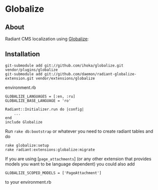 Globalize
===

About
---

Radiant CMS localization using [Globalize][gl]:

Installation
---

    git-submodule add git://github.com/ihoka/globalize.git vendor/plugins/globalize
    git-submodule add git://github.com/daemon/radiant-globalize-extension.git vendor/extensions/globalize

environment.rb

    GLOBALIZE_LANGUAGES = [:en, :ru]
    GLOBALIZE_BASE_LANGUAGE = 'ro'
    
    Radiant::Initializer.run do |config|
        ...
    end
    include Globalize

Run `rake db:bootstrap` or whatever you need to create radiant tables and do

    rake globalize:setup
    rake radiant:extensions:globalize:migrate

If you are using [`page_attachments`] (or any other extension that provides models you want to be language dependent) you could also add

    GLOBALIZE_SCOPED_MODELS = ['PageAttachment']
    
to your environment.rb

[gl]: http://www.globalize-rails.org/